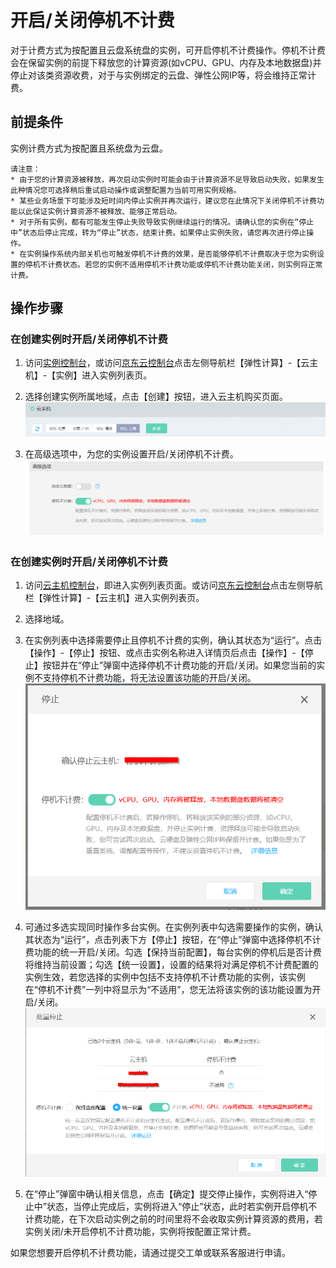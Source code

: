 # 开启/关闭停机不计费

对于计费方式为按配置且云盘系统盘的实例，可开启停机不计费操作。停机不计费会在保留实例的前提下释放您的计算资源(如vCPU、GPU、内存及本地数据盘)并停止对该类资源收费，对于与实例绑定的云盘、弹性公网IP等，将会维持正常计费。

## 前提条件

实例计费方式为按配置且系统盘为云盘。

	
	请注意：
	* 由于您的计算资源被释放，再次启动实例时可能会由于计算资源不足导致启动失败，如果发生此种情况您可选择稍后重试启动操作或调整配置为当前可用实例规格。
	* 某些业务场景下可能涉及短时间内停止实例并再次运行，建议您在此情况下关闭停机不计费功能以此保证实例计算资源不被释放、能够正常启动。
	* 对于所有实例，都有可能发生停止失败导致实例继续运行的情况。请确认您的实例在“停止中”状态后停止完成，转为“停止”状态，结束计费。如果停止实例失败，请您再次进行停止操作。
	* 在实例操作系统内部关机也可触发停机不计费的效果，是否能够停机不计费取决于您为实例设置的停机不计费状态。若您的实例不适用停机不计费功能或停机不计费功能关闭，则实例将正常计费。

## 操作步骤

### 在创建实例时开启/关闭停机不计费

1. 访问[实例控制台](https://cns-console.jdcloud.com/host/compute/list)，或访问[京东云控制台](https://console.jdcloud.com)点击左侧导航栏【弹性计算】-【云主机】-【实例】进入实例列表页。

2. 选择创建实例所属地域，点击【创建】按钮，进入云主机购买页面。
![](../../../../../image/vm/Getting-Start-Linux-Create-Region.png)

3. 在高级选项中，为您的实例设置开启/关闭停机不计费。
![](../../../../../image/vm/uncharged1.png)

### 在创建实例时开启/关闭停机不计费

1. 访问[云主机控制台](https://cns-console.jdcloud.com/host/compute/list)，即进入实例列表页面。或访问[京东云控制台](https://console.jdcloud.com)点击左侧导航栏【弹性计算】-【云主机】进入实例列表页。

2. 选择地域。

3. 在实例列表中选择需要停止且停机不计费的实例，确认其状态为“运行”。点击【操作】-【停止】按钮、或点击实例名称进入详情页后点击【操作】-【停止】按钮并在“停止”弹窗中选择停机不计费功能的开启/关闭。如果您当前的实例不支持停机不计费功能，将无法设置该功能的开启/关闭。
![](../../../../../image/vm/uncharged2.png)

4. 可通过多选实现同时操作多台实例。在实例列表中勾选需要操作的实例，确认其状态为“运行”，点击列表下方【停止】按钮，在“停止”弹窗中选择停机不计费功能的统一开启/关闭。勾选【保持当前配置】，每台实例的停机后是否计费将维持当前设置；勾选【统一设置】，设置的结果将对满足停机不计费配置的实例生效，若您选择的实例中包括不支持停机不计费功能的实例，该实例在“停机不计费”一列中将显示为“不适用”，您无法将该实例的该功能设置为开启/关闭。
![](../../../../../image/vm/uncharged3.png)

5. 在“停止”弹窗中确认相关信息，点击【确定】提交停止操作，实例将进入“停止中”状态，当停止完成后，实例将进入“停止”状态，此时若实例开启停机不计费功能，在下次启动实例之前的时间里将不会收取实例计算资源的费用，若实例关闭/未开启停机不计费功能，实例将按配置正常计费。



	
如果您想要开启停机不计费功能，请通过提交工单或联系客服进行申请。




